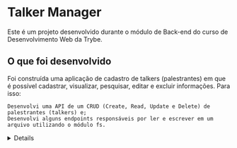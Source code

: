 # Talker Manager

Este é um projeto desenvolvido durante o módulo de Back-end do curso de Desenvolvimento Web da Trybe.

## O que foi desenvolvido

Foi construída uma aplicação de cadastro de talkers (palestrantes) em que é possível cadastrar, visualizar, pesquisar, editar e excluir informações. Para isso:

    Desenvolvi uma API de um CRUD (Create, Read, Update e Delete) de palestrantes (talkers) e;
    Desenvolvi alguns endpoints responsáveis por ler e escrever em um arquivo utilizando o módulo fs.

<details>

<details>
<summary><strong>Instalação</strong></summary><br />

1. Clone o repositório
  - Use o comando: `git clone git@github.com:marilobo/talker-manager.git`.
  - Entre na pasta do repositório que você acabou de clonar.
2. Instale as dependências
 - `npm install`.
3. Para rodar o projeto sem o Docker, obrigatoriamente você deve ter o node instalado em seu computador.
</details>
